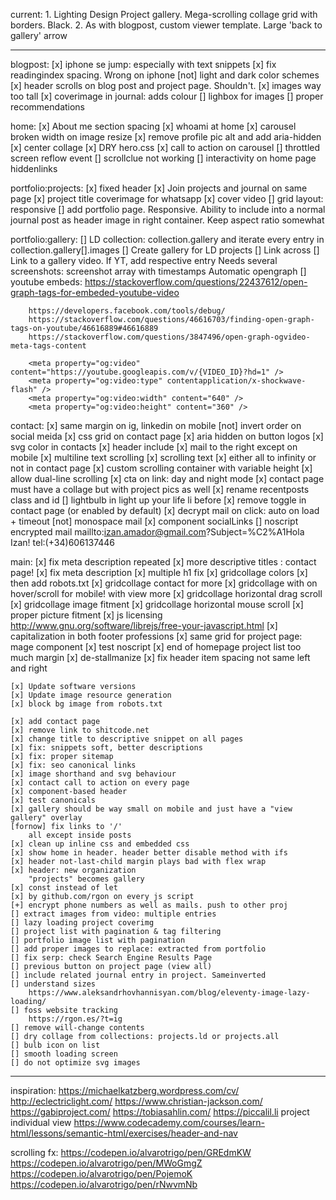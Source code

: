 current:
	1. Lighting Design Project gallery. Mega-scrolling collage grid with borders. Black.
	2. As with blogpost, custom viewer template. Large 'back to gallery' arrow

----------
blogpost:
	[x] iphone se jump: especially with text snippets
	[x] fix readingindex spacing. Wrong on iphone
	[not] light and dark color schemes
	[x] header scrolls on blog post and project page. Shouldn't.
	[x] images way too tall
	[x] coverimage in journal: adds colour
	[] lighbox for images
	[] proper recommendations
	
home:
	[x] About me section spacing
	[x] whoami at home
	[x] carousel broken width on image resize
	[x] remove profile pic alt and add aria-hidden
	[x] center collage
	[x] DRY hero.css
	[x] call to action on carousel
	[] throttled screen reflow event
	[] scrollclue not working
	[] interactivity on home page hiddenlinks

portfolio:projects:
	[x] fixed header
	[x] Join projects and journal on same page
	[x] project title coverimage for whatsapp
	[x] cover video
	[] grid layout: responsive
	[] add portfolio page. Responsive. Ability to include into a normal journal post as header
		image in right container. Keep aspect ratio somewhat
	
portfolio:gallery:
	[] LD collection: collection.gallery 
		and iterate every entry in collection.gallery[].images
	[] Create gallery for LD projects
	[] Link across
	[] Link to a gallery video. 
		If YT, add respective entry
		Needs several screenshots: screenshot array with timestamps
		Automatic opengraph
	[] youtube embeds: 
		https://stackoverflow.com/questions/22437612/open-graph-tags-for-embeded-youtube-video
		
		https://developers.facebook.com/tools/debug/
		https://stackoverflow.com/questions/46616703/finding-open-graph-tags-on-youtube/46616889#46616889
		https://stackoverflow.com/questions/3847496/open-graph-ogvideo-meta-tags-content
		
		<meta property="og:video" content="https://youtube.googleapis.com/v/{VIDEO_ID}?hd=1" />
		<meta property="og:video:type" contentapplication/x-shockwave-flash" />
		<meta property="og:video:width" content="640" />
		<meta property="og:video:height" content="360" />
contact:
	[x] same margin on ig, linkedin on mobile
	[not] invert order on social meida
	[x] css grid on contact page
	[x] aria hidden on button logos
	[x] svg color in contacts
	[x] header include
	[x] mail to the right except on mobile
	[x] multiline text scrolling
	[x] scrolling text
	[x] either all to infinity or not in contact page
	[x] custom scrolling container with variable height
	[x] allow dual-line scrolling
	[x] cta on link: day and night mode
	[x] contact page must have a collage but with project pics as well
	[x] rename recentposts class and id
	[] lightbulb in light up your life li before
	[x] remove toggle in contact page (or enabled by default)
	[x] decrypt mail on click: auto on load + timeout
	[not] monospace mail
	[x] component socialLinks
	[] noscript encrypted mail
		maillto:izan.amador@gmail.com?Subject=%C2%A1Hola Izan!
		tel:(+34)606137446

main:
	[x] fix meta description repeated
	[x] more descriptive titles : contact page!
	[x] fix meta description
	[x] multiple h1 fix
	[x] gridcollage colors
	[x] then add robots.txt
	[x] gridcollage contact for more 
	[x] gridcollage with on hover/scroll for mobile! with view more
	[x] gridcollage horizontal drag scroll
	[x] gridcollage image fitment
	[x] gridcollage horizontal mouse scroll
	[x] proper picture fitment
	[x] js licensing http://www.gnu.org/software/librejs/free-your-javascript.html
	[x] capitalization in both footer professions
	[x] same grid for project page: mage component
	[x] test noscript
	[x] end of homepage project list too much margin
	[x] de-stallmanize
	[x] fix header item spacing not same left and right
	 
	[x] Update software versions
	[x] Update image resource generation
	[x] block bg image from robots.txt

	[x] add contact page
	[x] remove link to shitcode.net
	[x] change title to descriptive snippet on all pages
	[x] fix: snippets soft, better descriptions
	[x] fix: proper sitemap
	[x] fix: seo canonical links
	[x] image shorthand and svg behaviour
	[x] contact call to action on every page
	[x] component-based header
	[x] test canonicals
	[x] gallery should be way small on mobile and just have a "view gallery" overlay
	[fornow] fix links to '/'
		all except inside posts
	[x] clean up inline css and embedded css
	[x] show home in header. header better disable method with ifs
	[x] header not-last-child margin plays bad with flex wrap
	[x] header: new organization
		"projects" becomes gallery
	[x] const instead of let	
	[x] by github.com/rgon on every js script
	[+] encrypt phone numbers as well as mails. push to other proj
	[] extract images from video: multiple entries
	[] lazy loading project coverimg
	[] project list with pagination & tag filtering
	[] portfolio image list with pagination
	[] add proper images to replace: extracted from portfolio
	[] fix serp: check Search Engine Results Page
	[] previous button on project page (view all)
	[] include related journal entry in project. Sameinverted
	[] understand sizes 
		https://www.aleksandrhovhannisyan.com/blog/eleventy-image-lazy-loading/
	[] foss website tracking
		https://rgon.es/?t=ig
	[] remove will-change contents
	[] dry collage from collections: projects.ld or projects.all
	[] bulb icon on list
	[] smooth loading screen
	[] do not optimize svg images
	
-----------------------

inspiration:
	https://michaelkatzberg.wordpress.com/cv/
	http://eclectriclight.com/
	https://www.christian-jackson.com/
	https://gabiproject.com/
	https://tobiasahlin.com/
	https://piccalil.li
	project individual view
	https://www.codecademy.com/courses/learn-html/lessons/semantic-html/exercises/header-and-nav


scrolling fx:
	https://codepen.io/alvarotrigo/pen/GREdmKW
	https://codepen.io/alvarotrigo/pen/MWoGmgZ
	https://codepen.io/alvarotrigo/pen/PojemoK
	https://codepen.io/alvarotrigo/pen/rNwvmNb

